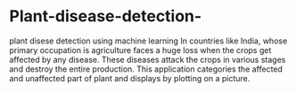 # Plant-disease-detection-
plant disese detection using machine learning
In countries like India, whose primary occupation is agriculture faces a huge loss when the crops get affected by any disease. These diseases attack the crops in various stages and destroy the entire production. This application categories the affected and unaffected part of plant and displays  by plotting on a picture.
